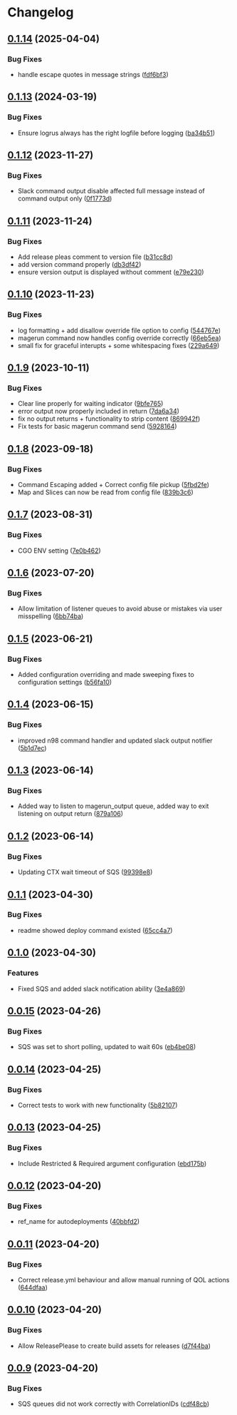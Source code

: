 # Changelog

## [0.1.14](https://github.com/furan917/MageComm/compare/v0.1.13...v0.1.14) (2025-04-04)


### Bug Fixes

* handle escape quotes in message strings ([fdf6bf3](https://github.com/furan917/MageComm/commit/fdf6bf33366d64a577085022f139695dd4ad8a05))

## [0.1.13](https://github.com/furan917/MageComm/compare/v0.1.12...v0.1.13) (2024-03-19)


### Bug Fixes

* Ensure logrus always has the right logfile before logging ([ba34b51](https://github.com/furan917/MageComm/commit/ba34b51a2266490cf20f9cd06812ee1426e42797))

## [0.1.12](https://github.com/furan917/MageComm/compare/v0.1.11...v0.1.12) (2023-11-27)


### Bug Fixes

* Slack command output disable affected full message instead of command output only ([0f1773d](https://github.com/furan917/MageComm/commit/0f1773de706b88305230188fa24f11e7da54e355))

## [0.1.11](https://github.com/furan917/MageComm/compare/v0.1.10...v0.1.11) (2023-11-24)


### Bug Fixes

* Add release pleas comment to version file ([b31cc8d](https://github.com/furan917/MageComm/commit/b31cc8d9c0641913fe134a24f543f6478251fb26))
* add version command properly ([db3df42](https://github.com/furan917/MageComm/commit/db3df42d65a7603f9039fe6a5a5cae4d69ecceeb))
* ensure version output is displayed without comment ([e79e230](https://github.com/furan917/MageComm/commit/e79e230ea70d70069517f79072cc5cba7e59a0da))

## [0.1.10](https://github.com/furan917/MageComm/compare/v0.1.9...v0.1.10) (2023-11-23)


### Bug Fixes

* log formatting + add disallow override file option to config ([544767e](https://github.com/furan917/MageComm/commit/544767eb153363ee7707b6ceb30ca8cf432cfa99))
* magerun command now handles config override correctly ([66eb5ea](https://github.com/furan917/MageComm/commit/66eb5eaad38b6dfaa885061779aa3218ccf162d5))
* small fix for graceful interupts + some whitespacing fixes ([229a649](https://github.com/furan917/MageComm/commit/229a649443ffa8da1dd849ff26231e7ede389885))

## [0.1.9](https://github.com/furan917/MageComm/compare/v0.1.8...v0.1.9) (2023-10-11)


### Bug Fixes

* Clear line properly for waiting indicator ([9bfe765](https://github.com/furan917/MageComm/commit/9bfe7652c394322cc49bc75fd12ad13d343b1b3d))
* error output now properly included in return ([7da6a34](https://github.com/furan917/MageComm/commit/7da6a347aa8f9325bd68c1e234383c25fa1e09ce))
* fix no output returns + functionality to strip content ([869942f](https://github.com/furan917/MageComm/commit/869942f2239373df5605e50005e2880becbb1e1b))
* Fix tests for basic magerun command send ([5928164](https://github.com/furan917/MageComm/commit/59281648548b6a10a97e598ce3b755250feb71aa))

## [0.1.8](https://github.com/furan917/MageComm/compare/v0.1.7...v0.1.8) (2023-09-18)


### Bug Fixes

* Command Escaping added + Correct config file pickup ([5fbd2fe](https://github.com/furan917/MageComm/commit/5fbd2feeb96ccb8076567311689e163bd3e73235))
* Map and Slices can now be read from config file ([839b3c6](https://github.com/furan917/MageComm/commit/839b3c6c40171a0a22008b84f65216871220889c))

## [0.1.7](https://github.com/furan917/MageComm/compare/v0.1.6...v0.1.7) (2023-08-31)


### Bug Fixes

* CGO ENV setting ([7e0b462](https://github.com/furan917/MageComm/commit/7e0b462062386bdbc1c9027af190fcc45b0bbd6c))

## [0.1.6](https://github.com/furan917/MageComm/compare/v0.1.5...v0.1.6) (2023-07-20)


### Bug Fixes

* Allow limitation of listener queues to avoid abuse or mistakes via user misspelling ([6bb74ba](https://github.com/furan917/MageComm/commit/6bb74ba93d3e8b2f5b36b9b6c856965d660c15e7))

## [0.1.5](https://github.com/furan917/MageComm/compare/v0.1.4...v0.1.5) (2023-06-21)


### Bug Fixes

* Added configuration overriding and made sweeping fixes to configuration settings ([b56fa10](https://github.com/furan917/MageComm/commit/b56fa10e50c486555c029577ad52d6e2cdd9b43b))

## [0.1.4](https://github.com/furan917/MageComm/compare/v0.1.3...v0.1.4) (2023-06-15)


### Bug Fixes

* improved  n98 command handler and updated slack output notifier ([5b1d7ec](https://github.com/furan917/MageComm/commit/5b1d7ec767dfb945722acecaeb2fe8371bab8d8d))

## [0.1.3](https://github.com/furan917/MageComm/compare/v0.1.2...v0.1.3) (2023-06-14)


### Bug Fixes

* Added way to listen to magerun_output queue, added way to exit listening on output return ([879a106](https://github.com/furan917/MageComm/commit/879a106ac22a905349a8e61d40fa621388dc936d))

## [0.1.2](https://github.com/furan917/MageComm/compare/v0.1.1...v0.1.2) (2023-06-14)


### Bug Fixes

* Updating CTX wait timeout of SQS ([99398e8](https://github.com/furan917/MageComm/commit/99398e805f16a8346b4c4bd4c5f36e03998131e5))

## [0.1.1](https://github.com/furan917/MageComm/compare/v0.1.0...v0.1.1) (2023-04-30)


### Bug Fixes

* readme showed deploy command existed ([65cc4a7](https://github.com/furan917/MageComm/commit/65cc4a7e0fd68a143feba505bd49babc2281ba7a))

## [0.1.0](https://github.com/furan917/MageComm/compare/v0.0.15...v0.1.0) (2023-04-30)


### Features

* Fixed SQS and added slack notification ability ([3e4a869](https://github.com/furan917/MageComm/commit/3e4a869aaf5828f024707e39ec10d2c187c69836))

## [0.0.15](https://github.com/furan917/MageComm/compare/v0.0.14...v0.0.15) (2023-04-26)


### Bug Fixes

* SQS was set to short polling, updated to wait 60s ([eb4be08](https://github.com/furan917/MageComm/commit/eb4be08a63cb3cfd0eb13db6a224281b5ae2e3af))

## [0.0.14](https://github.com/furan917/MageComm/compare/v0.0.13...v0.0.14) (2023-04-25)


### Bug Fixes

* Correct tests to work with new functionality ([5b82107](https://github.com/furan917/MageComm/commit/5b82107be816ccf9534d20b11b90cbf8f2b012ad))

## [0.0.13](https://github.com/furan917/MageComm/compare/v0.0.12...v0.0.13) (2023-04-25)


### Bug Fixes

* Include Restricted & Required argument configuration ([ebd175b](https://github.com/furan917/MageComm/commit/ebd175b51bb53367aabb0712409d0ea7bb9ed110))

## [0.0.12](https://github.com/furan917/MageComm/compare/v0.0.11...v0.0.12) (2023-04-20)


### Bug Fixes

* ref_name for autodeployments ([40bbfd2](https://github.com/furan917/MageComm/commit/40bbfd22e0faa01e5384140107b3ce61cf8da6e7))

## [0.0.11](https://github.com/furan917/MageComm/compare/v0.0.10...v0.0.11) (2023-04-20)


### Bug Fixes

* Correct release.yml behaviour and allow manual running of QOL actions ([644dfaa](https://github.com/furan917/MageComm/commit/644dfaa666385c967709cd61c8ba75ae5d2bfe13))

## [0.0.10](https://github.com/furan917/MageComm/compare/v0.0.9...v0.0.10) (2023-04-20)


### Bug Fixes

* Allow ReleasePlease to create build assets for releases ([d7f44ba](https://github.com/furan917/MageComm/commit/d7f44bac257e32dbd280750261119c277e961ff8))

## [0.0.9](https://github.com/furan917/MageComm/compare/v0.0.8...v0.0.9) (2023-04-20)


### Bug Fixes

* SQS queues did not work correctly with CorrelationIDs ([cdf48cb](https://github.com/furan917/MageComm/commit/cdf48cbe93157ad97da9e0cce8377005a80fc591))
